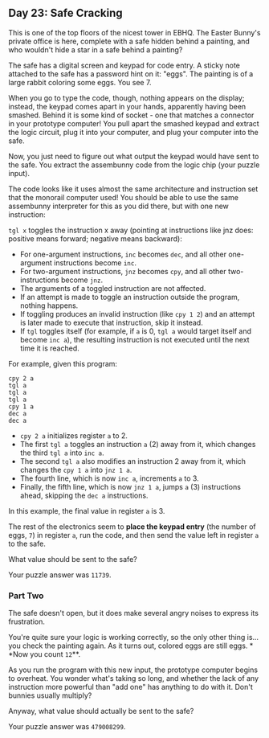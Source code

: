 ## Day 23: Safe Cracking

This is one of the top floors of the nicest tower in EBHQ. The Easter Bunny's
private office is here, complete with a safe hidden behind a painting, and who
wouldn't hide a star in a safe behind a painting?

The safe has a digital screen and keypad for code entry. A sticky note attached
to the safe has a password hint on it: "eggs". The painting is of a large rabbit
coloring some eggs. You see 7.

When you go to type the code, though, nothing appears on the display; instead,
the keypad comes apart in your hands, apparently having been smashed. Behind it
is some kind of socket - one that matches a connector in your prototype
computer! You pull apart the smashed keypad and extract the logic circuit, plug
it into your computer, and plug your computer into the safe.

Now, you just need to figure out what output the keypad would have sent to the
safe. You extract the assembunny code from the logic chip (your puzzle input).

The code looks like it uses almost the same architecture and instruction set
that the monorail computer used! You should be able to use the same assembunny
interpreter for this as you did there, but with one new instruction:

`tgl x` toggles the instruction x away (pointing at instructions like jnz does:
positive means forward; negative means backward):

* For one-argument instructions, `inc` becomes `dec`, and all other one-argument
  instructions become `inc`.
* For two-argument instructions, `jnz` becomes `cpy`, and all other
  two-instructions become `jnz`.
* The arguments of a toggled instruction are not affected.
* If an attempt is made to toggle an instruction outside the program, nothing
  happens.
* If toggling produces an invalid instruction (like `cpy 1 2`) and an attempt is
  later made to execute that instruction, skip it instead.
* If `tgl` toggles itself (for example, if `a` is 0, `tgl a` would target itself
  and become `inc a`), the resulting instruction is not executed until the next
  time it is reached.

For example, given this program:

```text
cpy 2 a
tgl a
tgl a
tgl a
cpy 1 a
dec a
dec a
```

* `cpy 2 a` initializes register `a` to 2.
* The first `tgl a` toggles an instruction `a` (2) away from it, which changes
  the third `tgl a` into `inc a`.
* The second `tgl a` also modifies an instruction 2 away from it, which changes
  the `cpy 1 a` into `jnz 1 a`.
* The fourth line, which is now `inc a`, increments `a` to 3.
* Finally, the fifth line, which is now `jnz 1 a`, jumps `a` (3) instructions
  ahead, skipping the `dec a` instructions.

In this example, the final value in register `a` is 3.

The rest of the electronics seem to **place the keypad entry** (the number of
eggs, `7`) in register `a`, run the code, and then send the value left in
register `a` to the safe.

What value should be sent to the safe?

Your puzzle answer was `11739`.

### Part Two

The safe doesn't open, but it does make several angry noises to express its
frustration.

You're quite sure your logic is working correctly, so the only other thing is...
you check the painting again. As it turns out, colored eggs are still eggs. *
*Now you count `12`**.

As you run the program with this new input, the prototype computer begins to
overheat. You wonder what's taking so long, and whether the lack of any
instruction more powerful than "add one" has anything to do with it. Don't
bunnies usually multiply?

Anyway, what value should actually be sent to the safe?

Your puzzle answer was `479008299`.
